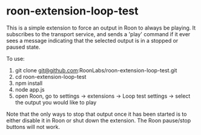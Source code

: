 # roon-extension-loop-test

This is a simple extension to force an output in Roon to always be playing.  It subscribes to the transport service, and
sends a 'play' command if it ever sees a message indicating that the selected output is in a stopped or paused state.

To use:
1. git clone git@github.com:RoonLabs/roon-extension-loop-test.git
2. cd roon-extension-loop-test
3. npm install
4. node app.js
5. open Roon, go to settings -> extensions -> Loop test settings -> select the output you would like to play

Note that the only ways to stop that output once it has been started is to either disable it in Roon or shut down the extension.  The Roon pause/stop buttons will not work.
